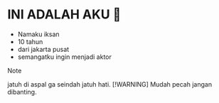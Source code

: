 # **INI ADALAH AKU** :pinched_fingers: 
* Namaku iksan
* 10 tahun
* dari jakarta pusat
* semangatku ingin menjadi aktor
> [!NOTE]
> jatuh di aspal ga seindah jatuh hati.
> [!WARNING]
> Mudah pecah jangan dibanting.
